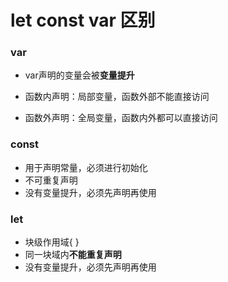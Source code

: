# let const var 区别



### var

- var声明的变量会被**变量提升**

- 函数内声明：局部变量，函数外部不能直接访问

- 函数外声明：全局变量，函数内外都可以直接访问

### const

- 用于声明常量，必须进行初始化
- 不可重复声明
- 没有变量提升，必须先声明再使用

### let

- 块级作用域{ }
- 同一块域内**不能重复声明**
- 没有变量提升，必须先声明再使用

  